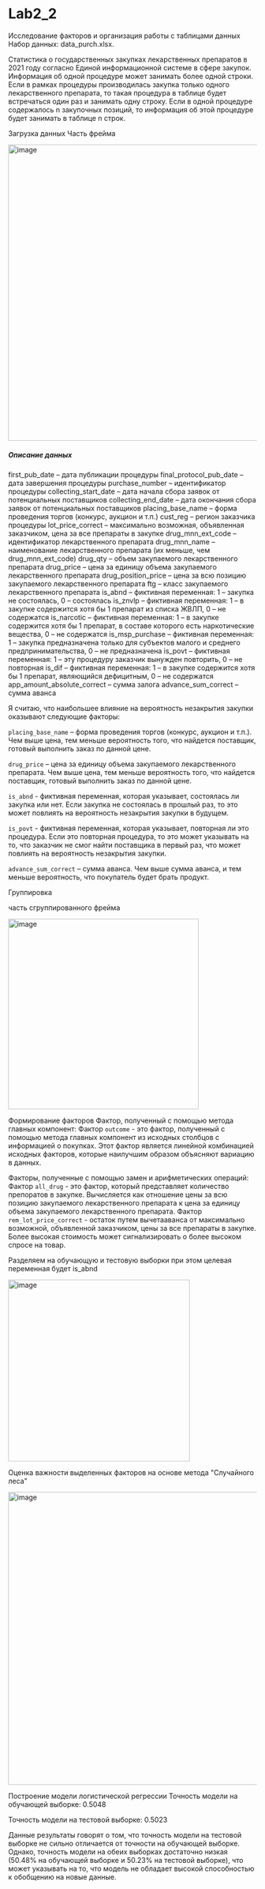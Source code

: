 # Lab2_2

Исследование факторов и организация работы с таблицами данных
Набор данных: data_purch.xlsx.

Статистика о государственных закупках лекарственных препаратов в 2021 году согласно Единой информационной системе в сфере закупок. Информация об одной процедуре может занимать более одной строки.
Если в рамках процедуры производилась закупка только одного лекарственного препарата, то такая процедура в таблице будет встречаться один раз и занимать одну строку. Если в одной процедуре содержалось n закупочных позиций, то информация об этой процедуре будет занимать в таблице n строк.

Загрузка данных
Часть фрейма

<img width="600" alt="image" src="https://user-images.githubusercontent.com/98012309/229871305-3343fe7d-44f3-48b0-973e-8446701ba160.png">

##### Описание данных
first_pub_date – дата публикации процедуры
final_protocol_pub_date – дата завершения процедуры
purchase_number – идентификатор процедуры
collecting_start_date – дата начала сбора заявок от потенциальных поставщиков
collecting_end_date – дата окончания сбора заявок от потенциальных поставщиков
placing_base_name – форма проведения торгов (конкурс, аукцион и т.п.)
cust_reg – регион заказчика процедуры
lot_price_correct – максимально возможная, объявленная заказчиком, цена за все препараты в закупке
drug_mnn_ext_code – идентификатор лекарственного препарата
drug_mnn_name – наименование лекарственного препарата (их меньше, чем drug_mnn_ext_code)
drug_qty – объем закупаемого лекарственного препарата
drug_price – цена за единицу объема закупаемого лекарственного препарата
drug_position_price – цена за всю позицию закупаемого лекарственного препарата
ftg – класс закупаемого лекарственного препарата
is_abnd – фиктивная переменная: 1 – закупка не состоялась, 0 – состоялась
is_znvlp – фиктивная переменная: 1 – в закупке содержится хотя бы 1 препарат из списка ЖВЛП, 0 – не содержатся
is_narcotic – фиктивная переменная: 1 – в закупке содержится хотя бы 1 препарат, в составе которого есть наркотические вещества, 0 – не содержатся
is_msp_purchase – фиктивная переменная: 1 – закупка предназначена только для субъектов малого и среднего предпринимательства, 0 – не предназначена
is_povt – фиктивная переменная: 1 – эту процедуру заказчик вынужден повторить, 0 – не повторная
is_dif – фиктивная переменная: 1 – в закупке содержится хотя бы 1 препарат, являющийся дефицитным, 0 – не содержатся
app_amount_absolute_correct – сумма залога
advance_sum_correct – сумма аванса

Я считаю, что наибольшее влияние на вероятность незакрытия закупки оказывают следующие факторы:

`placing_base_name` – форма проведения торгов (конкурс, аукцион и т.п.). Чем выше цена, тем меньше вероятность того, что найдется поставщик, готовый выполнить заказ по данной цене.

`drug_price` – цена за единицу объема закупаемого лекарственного препарата. Чем выше цена, тем меньше вероятность того, что найдется поставщик, готовый выполнить заказ по данной цене.

`is_abnd` - фиктивная переменная, которая указывает, состоялась ли закупка или нет. Если закупка не состоялась в прошлый раз, то это может повлиять на вероятность незакрытия закупки в будущем.

`is_povt` - фиктивная переменная, которая указывает, повторная ли это процедура. Если это повторная процедура, то это может указывать на то, что заказчик не смог найти поставщика в первый раз, что может повлиять на вероятность незакрытия закупки.

`advance_sum_correct` – сумма аванса. Чем выше сумма аванса, и тем меньше вероятность, что покупатель будет брать продукт.

Группировка

часть сгруппированного фрейма

<img width="386" alt="image" src="https://user-images.githubusercontent.com/98012309/229871760-2ec71184-4dc0-4875-86ed-46a7efb646d7.png">

Формирование факторов
Фактор, полученный с помощью метода главных компонент:
Фактор `outcome` - это фактор, полученный с помощью метода главных компонент из исходных столбцов с информацией о покупках. Этот фактор является линейной комбинацией исходных факторов, которые наилучшим образом объясняют вариацию в данных.

Факторы, полученные с помощью замен и арифметических операций:
Фактор `all_drug` - это фактор, который представляет количество препоратов в закупке. Вычисляется как отношение цены за всю позицию закупаемого лекарственного препарата к цена за единицу объема закупаемого лекарственного препарата.
Фактор `rem_lot_price_correct` - остаток путем вычетааванса от максимально возможной, объявленной заказчиком, цены за все препараты в закупке. Более высокая стоимость может сигнализировать о более высоком спросе на товар.

Разделяем на обучающую и тестовую выборки
при этом целевая переменная будет is_abnd

<img width="368" alt="image" src="https://user-images.githubusercontent.com/98012309/229872149-4d964703-112d-4b7d-aac4-f45db44a8736.png">

Оценка важности выделенных факторов на основе метода "Случайного леса"

<img width="593" alt="image" src="https://user-images.githubusercontent.com/98012309/229872244-a02d8619-c81c-4d53-bae9-84a367050622.png">

Построение модели логистической регрессии
Точность модели на обучающей выборке: 0.5048

Точность модели на тестовой выборке: 0.5023

Данные результаты говорят о том, что точность модели на тестовой выборке не сильно отличается от точности на обучающей выборке. Однако, точность модели на обеих выборках достаточно низкая (50.48% на обучающей выборке и 50.23% на тестовой выборке), что может указывать на то, что модель не обладает высокой способностью к обобщению на новые данные.
